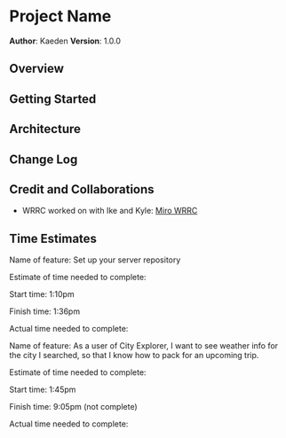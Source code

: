 # Project Name

**Author**: Kaeden
**Version**: 1.0.0

<!-- (increment the patch/fix version number if you make more commits past your first submission) -->

## Overview
<!-- Provide a high level overview of what this application is and why you are building it, beyond the fact that it's an assignment for this class. (i.e. What's your problem domain?) -->

## Getting Started
<!-- What are the steps that a user must take in order to build this app on their own machine and get it running? -->

## Architecture
<!-- Provide a detailed description of the application design. What technologies (languages, libraries, etc) you're using, and any other relevant design information. -->

## Change Log
<!-- Use this area to document the iterative changes made to your application as each feature is successfully implemented. Use time stamps. Here's an example:

01-01-2001 4:59pm - Application now has a fully-functional express server, with a GET route for the location resource. -->

## Credit and Collaborations
<!-- Give credit (and a link) to other people or resources that helped you build this application. -->

- WRRC worked on with Ike and Kyle: [Miro WRRC](https://miro.com/app/board/uXjVMSasG74=/)

## Time Estimates

Name of feature: Set up your server repository

Estimate of time needed to complete:

Start time: 1:10pm

Finish time: 1:36pm

Actual time needed to complete:



Name of feature: As a user of City Explorer, I want to see weather info for the city I searched, so that I know how to pack for an upcoming trip.

Estimate of time needed to complete:

Start time: 1:45pm

Finish time: 9:05pm (not complete)

Actual time needed to complete:

